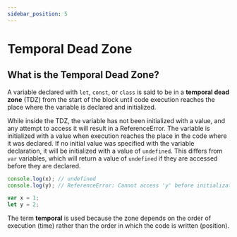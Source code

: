 ```yaml
---
sidebar_position: 5
---
```


# Temporal Dead Zone

## What is the Temporal Dead Zone?

A variable declared with `let`, `const`, or `class` is said to be in a **temporal dead zone** (TDZ) from the start of the block until code execution reaches the place where the variable is declared and initialized.

While inside the TDZ, the variable has not been initialized with a value, and any attempt to access it will result in a ReferenceError. The variable is initialized with a value when execution reaches the place in the code where it was declared. If no initial value was specified with the variable declaration, it will be initialized with a value of `undefined`. This differs from `var` variables, which will return a value of `undefined` if they are accessed before they are declared.

```js
console.log(x); // undefined
console.log(y); // ReferenceError: Cannot access 'y' before initialization

var x = 1;
let y = 2;
```

The term **temporal** is used because the zone depends on the order of execution (time) rather than the order in which the code is written (position).
